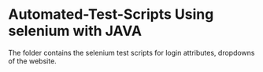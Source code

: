 # Automated-Test-Scripts Using selenium with JAVA
The folder contains the selenium test scripts for login attributes, dropdowns of the website.


